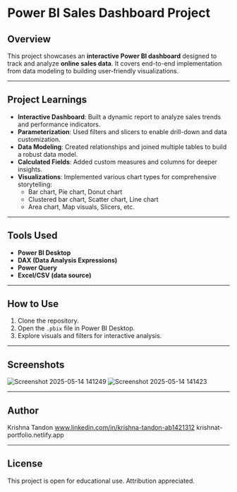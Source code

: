 # Power BI Sales Dashboard Project

## Overview

This project showcases an **interactive Power BI dashboard** designed to track and analyze **online sales data**. It covers end-to-end implementation from data modeling to building user-friendly visualizations.

---

## Project Learnings

- **Interactive Dashboard**: Built a dynamic report to analyze sales trends and performance indicators.
- **Parameterization**: Used filters and slicers to enable drill-down and data customization.
- **Data Modeling**: Created relationships and joined multiple tables to build a robust data model.
- **Calculated Fields**: Added custom measures and columns for deeper insights.
- **Visualizations**: Implemented various chart types for comprehensive storytelling:
  - Bar chart, Pie chart, Donut chart
  - Clustered bar chart, Scatter chart, Line chart
  - Area chart, Map visuals, Slicers, etc.

---

## Tools Used

- **Power BI Desktop**
- **DAX (Data Analysis Expressions)**
- **Power Query**
- **Excel/CSV (data source)**

---

## How to Use

1. Clone the repository.
2. Open the `.pbix` file in Power BI Desktop.
3. Explore visuals and filters for interactive analysis.

---

## Screenshots

![Screenshot 2025-05-14 141249](https://github.com/user-attachments/assets/aaeb8f05-b95a-4889-a907-f2f25b57f9f5)
![Screenshot 2025-05-14 141423](https://github.com/user-attachments/assets/ac297a8e-194a-4a26-9c12-4973c131016d)



---

## Author

Krishna Tandon 
www.linkedin.com/in/krishna-tandon-ab1421312 
krishnat-portfolio.netlify.app

---

## License

This project is open for educational use. Attribution appreciated.
